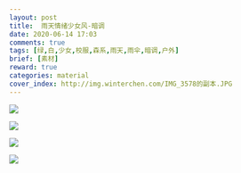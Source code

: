 ```yaml
---
layout: post
title:  雨天情绪少女风-暗调
date: 2020-06-14 17:03
comments: true
tags: [绿,白,少女,校服,森系,雨天,雨伞,暗调,户外]
brief: [素材]
reward: true
categories: material
cover_index: http://img.winterchen.com/IMG_3578的副本.JPG
---
```


![](http://img.winterchen.com/IMG_3578.JPG)

![](http://img.winterchen.com/IMG_3577.JPG)

![](http://img.winterchen.com/IMG_3579.JPG)

![](http://img.winterchen.com/IMG_3580.JPG)

